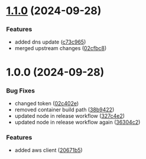 # [1.1.0](https://github.com/robbynshaw/mc-aws-notifier/compare/v1.0.0...v1.1.0) (2024-09-28)


### Features

* added dns update ([c73c965](https://github.com/robbynshaw/mc-aws-notifier/commit/c73c965acc008a64482608868bb722158ff78417))
* merged upstream changes ([02cfbc8](https://github.com/robbynshaw/mc-aws-notifier/commit/02cfbc8789ef03ff574244c3264157d38d2e8441))

# 1.0.0 (2024-09-28)


### Bug Fixes

* changed token ([02c402e](https://github.com/robbynshaw/mc-aws-notifier/commit/02c402eae5c66f8ed3dae24a270d1af584511ccd))
* removed container build path ([38b9422](https://github.com/robbynshaw/mc-aws-notifier/commit/38b942235ce810ec973828865cdd19e2d7567530))
* updated node in release workflow ([327c4e2](https://github.com/robbynshaw/mc-aws-notifier/commit/327c4e2e0958546b1afd15cf904de5d5d461010e))
* updated node in release workflow again ([36304c2](https://github.com/robbynshaw/mc-aws-notifier/commit/36304c2b202d9785bc043b2a4827d71e637f9afe))


### Features

* added aws client ([20671b5](https://github.com/robbynshaw/mc-aws-notifier/commit/20671b508dc6dd484d688e6cd854b354cd4e721b))
